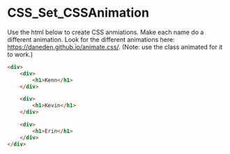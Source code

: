 # CSS_Set_CSSAnimation

Use the html below to create CSS anmiations. Make each name do a different animation. Look for the different animations here: https://daneden.github.io/animate.css/. (Note: use the class animated for it to work.)

```html
<div>
	<div>
		<h1>Kenn</h1>
	</div>

	<div>
		<h1>Kevin</h1>
	</div>

	<div>
		<h1>Erin</h1>
	</div>
</div>
```
